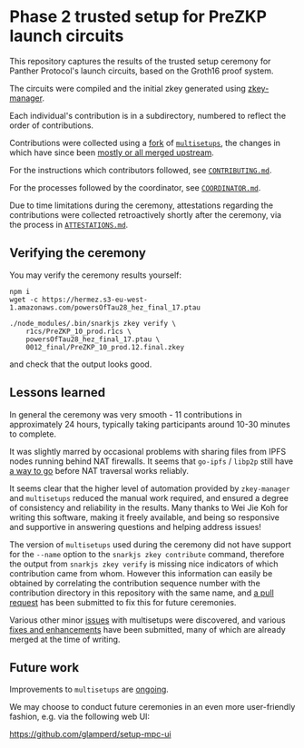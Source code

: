 # Phase 2 trusted setup for PreZKP launch circuits

This repository captures the results of the trusted setup ceremony for
Panther Protocol's launch circuits, based on the Groth16 proof system.

The circuits were compiled and the initial zkey generated using
[zkey-manager](https://github.com/appliedzkp/zkey-manager).

Each individual's contribution is in a subdirectory, numbered to
reflect the order of contributions.

Contributions were collected using a
[fork](https://github.com/aspiers/multisetups/tree/prezkp) of
[`multisetups`](https://github.com/appliedzkp/multisetups), the
changes in which have since been [mostly or all merged
upstream](https://github.com/appliedzkp/multisetups/pulls?q=is%3Apr+author%3Aaspiers+).

For the instructions which contributors followed, see
[`CONTRIBUTING.md`](CONTRIBUTING.md).

For the processes followed by the coordinator, see
[`COORDINATOR.md`](COORDINATOR.md).

Due to time limitations during the ceremony, attestations regarding
the contributions were collected retroactively shortly after the
ceremony, via the process in [`ATTESTATIONS.md`](ATTESTATIONS.md).

## Verifying the ceremony

You may verify the ceremony results yourself:

    npm i
    wget -c https://hermez.s3-eu-west-1.amazonaws.com/powersOfTau28_hez_final_17.ptau

    ./node_modules/.bin/snarkjs zkey verify \
        r1cs/PreZKP_10_prod.r1cs \
        powersOfTau28_hez_final_17.ptau \
        0012_final/PreZKP_10_prod.12.final.zkey

and check that the output looks good.

## Lessons learned

In general the ceremony was very smooth - 11 contributions in
approximately 24 hours, typically taking participants around
10-30 minutes to complete.

It was slightly marred by occasional problems with sharing files from
IPFS nodes running behind NAT firewalls.  It seems that `go-ipfs` /
`libp2p` still have [a way to
go](https://libp2p.io/implementations/#nat-traversal) before NAT
traversal works reliably.

It seems clear that the higher level of automation provided by
`zkey-manager` and `multisetups` reduced the manual work required, and
ensured a degree of consistency and reliability in the results.  Many
thanks to Wei Jie Koh for writing this software, making it freely
available, and being so responsive and supportive in answering
questions and helping address issues!

The version of `multisetups` used during the ceremony did not have
support for the `--name` option to the `snarkjs zkey contribute`
command, therefore the output from `snarkjs zkey verify` is missing
nice indicators of which contribution came from whom.  However this
information can easily be obtained by correlating the contribution
sequence number with the contribution directory in this repository
with the same name, and [a pull
request](https://github.com/appliedzkp/multisetups/pull/12) has been
submitted to fix this for future ceremonies.

Various other minor
[issues](https://github.com/appliedzkp/multisetups/issues) with
multisetups were discovered, and various [fixes and
enhancements](https://github.com/appliedzkp/multisetups/pulls?q=is%3Apr)
have been submitted, many of which are already merged at the time of
writing.

## Future work

Improvements to `multisetups` are
[ongoing](https://github.com/appliedzkp/multisetups/pulls?q=is%3Apr).

We may choose to conduct future ceremonies in an even more
user-friendly fashion, e.g. via the following web UI:

https://github.com/glamperd/setup-mpc-ui
